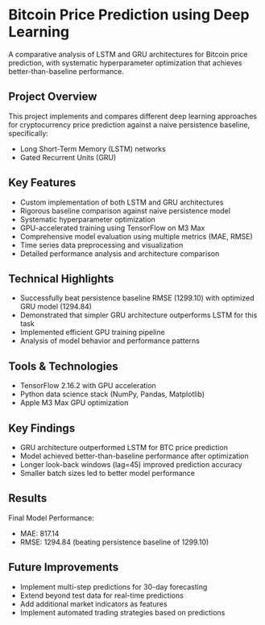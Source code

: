 # Bitcoin Price Prediction using Deep Learning

A comparative analysis of LSTM and GRU architectures for Bitcoin price prediction, with systematic hyperparameter optimization that achieves better-than-baseline performance.

## Project Overview

This project implements and compares different deep learning approaches for cryptocurrency price prediction against a naive persistence baseline, specifically:
* Long Short-Term Memory (LSTM) networks
* Gated Recurrent Units (GRU)

## Key Features

* Custom implementation of both LSTM and GRU architectures
* Rigorous baseline comparison against naive persistence model
* Systematic hyperparameter optimization
* GPU-accelerated training using TensorFlow on M3 Max
* Comprehensive model evaluation using multiple metrics (MAE, RMSE)
* Time series data preprocessing and visualization
* Detailed performance analysis and architecture comparison

## Technical Highlights

* Successfully beat persistence baseline RMSE (1299.10) with optimized GRU model (1294.84)
* Demonstrated that simpler GRU architecture outperforms LSTM for this task
* Implemented efficient GPU training pipeline
* Analysis of model behavior and performance patterns

## Tools & Technologies

* TensorFlow 2.16.2 with GPU acceleration
* Python data science stack (NumPy, Pandas, Matplotlib)
* Apple M3 Max GPU optimization

## Key Findings

* GRU architecture outperformed LSTM for BTC price prediction
* Model achieved better-than-baseline performance after optimization
* Longer look-back windows (lag=45) improved prediction accuracy
* Smaller batch sizes led to better model performance

## Results

Final Model Performance:
* MAE: 817.14
* RMSE: 1294.84 (beating persistence baseline of 1299.10)

## Future Improvements

* Implement multi-step predictions for 30-day forecasting
* Extend beyond test data for real-time predictions
* Add additional market indicators as features
* Implement automated trading strategies based on predictions